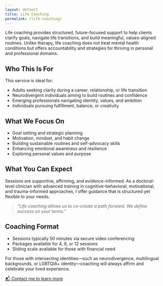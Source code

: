 ```yaml
---
layout: default
title: Life Coaching
permalink: /life-coaching/
---
```


Life coaching provides structured, future-focused support to help clients clarify goals, navigate life transitions, and build meaningful, values-aligned routines. Unlike therapy, life coaching does not treat mental health conditions but offers accountability and strategies for thriving in personal and professional domains.

## Who This Is For

This service is ideal for:

- Adults seeking clarity during a career, relationship, or life transition
- Neurodivergent individuals aiming to build routines and confidence
- Emerging professionals navigating identity, values, and ambition
- Individuals pursuing fulfillment, balance, or creativity

## What We Focus On

- Goal setting and strategic planning
- Motivation, mindset, and habit change
- Building sustainable routines and self-advocacy skills
- Enhancing emotional awareness and resilience
- Exploring personal values and purpose

## What You Can Expect

Sessions are supportive, affirming, and evidence-informed. As a doctoral-level clinician with advanced training in cognitive-behavioral, motivational, and trauma-informed approaches, I offer guidance that is structured yet flexible to your needs.

> _“Life coaching allows us to co-create a path forward. We define success on your terms.”_

## Coaching Format

- Sessions typically 50 minutes via secure video conferencing
- Packages available for 4, 8, or 12 sessions
- Sliding scale available for those with financial need

For those with intersecting identities—such as neurodivergence, multilingual backgrounds, or LGBTQIA+ identity—coaching will always affirm and celebrate your lived experience.

[📬 Contact me to learn more](/contact/)
